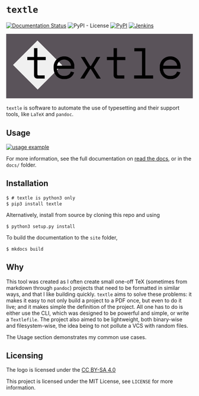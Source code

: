 # `textle`
[![Documentation Status](https://readthedocs.org/projects/textle/badge/?version=latest)](https://textle.readthedocs.io/en/latest/?badge=latest) ![PyPI - License](https://img.shields.io/pypi/l/textle.svg) [![PyPI](https://img.shields.io/pypi/v/textle.svg?color=orange)](https://pypi.org/project/textle/) [![Jenkins](https://img.shields.io/jenkins/s/https/jenkins.mm12.xyz/jenkins/job/textle/job/master.svg)](https://jenkins.mm12.xyz/jenkins/job/textle/master)

![logo](docs/img/logo.png)

`textle` is software to automate the use of typesetting and their support tools, like `LaTeX` and `pandoc`.

## Usage

[![usage example](https://asciinema.org/a/opmSpftGOmDFBJGWHhYvXu2BT.svg)](https://asciinema.org/a/opmSpftGOmDFBJGWHhYvXu2BT)

For more information, see the full documentation on [read the docs](https://textle.readthedocs.io), or in the `docs/` folder.

## Installation

```
$ # textle is python3 only
$ pip3 install textle
```

Alternatively, install from source by cloning this repo and using

```
$ python3 setup.py install
```

To build the documentation to the `site` folder, 

```
$ mkdocs build
```

## Why

This tool was created as I often create small one-off TeX (sometimes from markdown through `pandoc`) projects that need to be formatted in similar ways, and that I like building quickly.
`textle` aims to solve these problems: it makes it easy to not only build a project to a PDF once, but even to do it live; and it makes simple the definition of the project. All one has to 
do is either use the CLI, which was designed to be powerful and simple, or write a `Textlefile`. The project also aimed to be lightweight, both binary-wise and filesystem-wise, the idea being to 
not pollute a VCS with random files.

The Usage section demonstrates my common use cases.

## Licensing

The logo is licensed under the [CC BY-SA 4.0](https://creativecommons.org/licenses/by-sa/4.0/)

This project is licensed under the MIT License, see `LICENSE` for more information.
